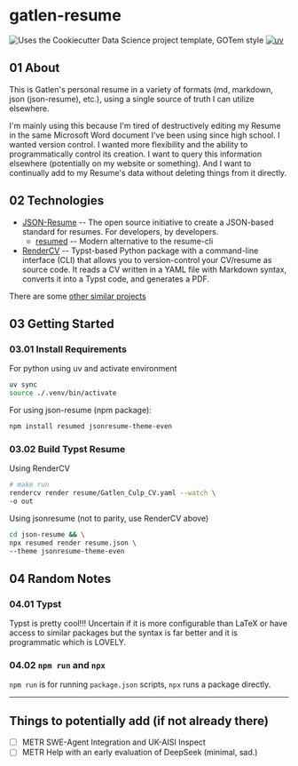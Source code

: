 # gatlen-resume

![Uses the Cookiecutter Data Science project template, GOTem style](https://img.shields.io/badge/GOTem-Project%20Instance-328F97?logo=cookiecutter) [![uv](https://img.shields.io/endpoint?url=https://raw.githubusercontent.com/astral-sh/uv/main/assets/badge/v0.json)](https://github.com/astral-sh/uv)

<!-- [![tests](https://github.com/GatlenCulp/gatlen-resume/actions/workflows/tests.yml/badge.svg)](https://github.com/GatlenCulp/gatlen-resume/actions/workflows/tests.yml) -->
<!-- ![GitHub stars](https://img.shields.io/github/stars/GatlenCulp/gatlen-resume?style=social) -->

## 01 About

This is Gatlen's personal resume in a variety of formats (md, markdown, json (json-resume), etc.), using a single source of truth I can utilize elsewhere.

I'm mainly using this because I'm tired of destructively editing my Resume in the same Microsoft Word document I've been using since high school. I wanted version control. I wanted more flexibility and the ability to programmatically control its creation. I want to query this information elsewhere (potentially on my website or something). And I want to continually add to my Resume's data without deleting things from it directly.

## 02 Technologies

- [JSON-Resume](https://jsonresume.org/) -- The open source initiative to create a JSON-based standard for resumes. For developers, by developers.
    - [resumed](https://github.com/rbardini/resumed) -- Modern alternative to the resume-cli
- [RenderCV](https://docs.rendercv.com/) -- Typst-based Python package with a command-line interface (CLI) that allows you to version-control your CV/resume as source code. It reads a CV written in a YAML file with Markdown syntax, converts it into a Typst code, and generates a PDF.


There are some [other similar projects](https://jsonresume.org/projects)

## 03 Getting Started

### 03.01 Install Requirements

For python using uv and activate environment
```bash
uv sync
source ./.venv/bin/activate
```

For using json-resume (npm package):
```bash
npm install resumed jsonresume-theme-even
```

### 03.02 Build Typst Resume

Using RenderCV

```bash
# make run
rendercv render resume/Gatlen_Culp_CV.yaml --watch \
-o out
```

Using jsonresume (not to parity, use RenderCV above)

```bash
cd json-resume && \
npx resumed render resume.json \
--theme jsonresume-theme-even
```


## 04 Random Notes


### 04.01 Typst
Typst is pretty cool!!! Uncertain if it is more configurable than LaTeX or have access to similar packages but the syntax is far better and it is programmatic which is LOVELY.

### 04.02 `npm run` and `npx`

`npm run` is for running `package.json` scripts, `npx` runs a package directly.

---

## Things to potentially add (if not already there)

- [ ] METR SWE-Agent Integration and UK-AISI Inspect
- [ ] METR Help with an early evaluation of DeepSeek (minimal, sad.)